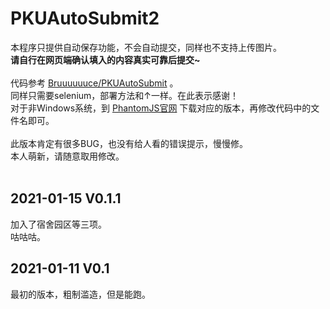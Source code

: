 # PKUAutoSubmit2
本程序只提供自动保存功能，不会自动提交，同样也不支持上传图片。<br>
**请自行在网页端确认填入的内容真实可靠后提交~**<br>
<br>
代码参考 [Bruuuuuuce/PKUAutoSubmit](https://github.com/Bruuuuuuce/PKUAutoSubmit) 。<br>
同样只需要selenium，部署方法和↑一样。在此表示感谢！<br>
对于非Windows系统，到 [PhantomJS官网](https://phantomjs.org/download.html) 下载对应的版本，再修改代码中的文件名即可。<br>
<br>
此版本肯定有很多BUG，也没有给人看的错误提示，慢慢修。<br>
本人萌新，请随意取用修改。<br>
<br>
## 2021-01-15 V0.1.1
加入了宿舍园区等三项。<br>
咕咕咕。<br>

## 2021-01-11 V0.1
最初的版本，粗制滥造，但是能跑。